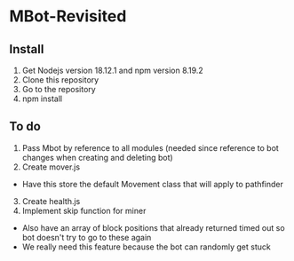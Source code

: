 # MBot-Revisited
## Install
1. Get Nodejs version 18.12.1 and npm version 8.19.2
2. Clone this repository
3. Go to the repository
4. npm install

## To do
1. Pass Mbot by reference to all modules (needed since reference to bot changes when creating and deleting bot)
2. Create mover.js
- Have this store the default Movement class that will apply to pathfinder
3. Create health.js
4. Implement skip function for miner
- Also have an array of block positions that already returned timed out so bot doesn't try to go to these again
- We really need this feature because the bot can randomly get stuck